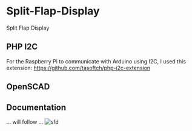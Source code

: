 # Split-Flap-Display
Split Flap Display

## PHP I2C
For the Raspberry Pi to communicate with Arduino using I2C, I used this extension:
https://github.com/tasoftch/php-i2c-extension

## OpenSCAD

## Documentation
... will follow ...
![sfd](https://github.com/user-attachments/assets/58d5921d-cbc4-47c8-ab11-2fe780040a1a)
